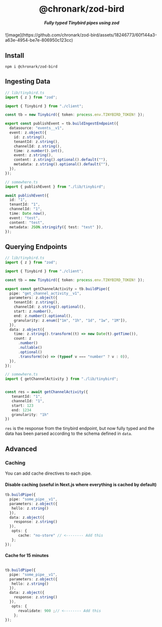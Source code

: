<div align="center">
    <h1 align="center">@chronark/zod-bird</h1>
    <h5>Fully typed Tinybird pipes using zod</h5>
</div>
![image](https://github.com/chronark/zod-bird/assets/18246773/60f144a3-a63e-4954-be7e-806950c123cc)

<br/>

## Install

```
npm i @chronark/zod-bird
```


## Ingesting Data

```ts
// lib/tinybird.ts
import { z } from "zod";

import { Tinybird } from "./client";

const tb = new Tinybird({ token: process.env.TINYBIRD_TOKEN! });

export const publishEvent = tb.buildIngestEndpoint({
  datasource: "events__v1",
  event: z.object({
    id: z.string(),
    tenantId: z.string(),
    channelId: z.string(),
    time: z.number().int(),
    event: z.string(),
    content: z.string().optional().default(""),
    metadata: z.string().optional().default(""),
  }),
});
```

```ts
// somewhere.ts
import { publishEvent } from "./lib/tinybird";

await publishEvent({
  id: "1",
  tenantId: "1",
  channelId: "1",
  time: Date.now(),
  event: "test",
  content: "test",
  metadata: JSON.stringify({ test: "test" }),
});
```



## Querying Endpoints

```ts
// lib/tinybird.ts
import { z } from "zod";

import { Tinybird } from "./client";

const tb = new Tinybird({ token: process.env.TINYBIRD_TOKEN! });

export const getChannelActivity = tb.buildPipe({
  pipe: "get_channel_activity__v1",
  parameters: z.object({
    tenantId: z.string(),
    channelId: z.string().optional(),
    start: z.number(),
    end: z.number().optional(),
    granularity: z.enum(["1m", "1h", "1d", "1w", "1M"]),
  }),
  data: z.object({
    time: z.string().transform((t) => new Date(t).getTime()),
    count: z
      .number()
      .nullable()
      .optional()
      .transform((v) => (typeof v === "number" ? v : 0)),
  }),
});
```

```ts
// somewhere.ts
import { getChannelActivity } from "./lib/tinybird";


const res = await getChannelActivity({
   tenantId: "1",
   channelId: "1",
   start: 123 
   end: 1234
   granularity: "1h"
})

```
`res` is the response from the tinybird endpoint, but now fully typed and the data has been parsed according to the schema defined in `data`.

## Advanced

### Caching

You can add cache directives to each pipe.


#### Disable caching (useful in Next.js where everything is cached by default)

```ts
tb.buildPipe({
  pipe: "some_pipe__v1",
  parameters: z.object({
   hello: z.string()
  }),
  data: z.object({
    response: z.string()
  }),
   opts: {
      cache: "no-store" // <-------- Add this
   };
});

```

#### Cache for 15 minutes

```ts

tb.buildPipe({
  pipe: "some_pipe__v1",
  parameters: z.object({
   hello: z.string()
  }),
  data: z.object({
    response: z.string()
  }),
   opts: {
      revalidate: 900 ;// <-------- Add this
    };
});
